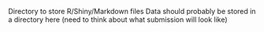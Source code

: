 Directory to store R/Shiny/Markdown files
Data should probably be stored in a directory here (need to think about what submission will look like)